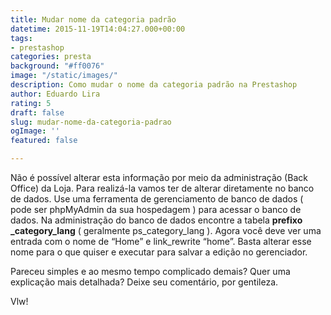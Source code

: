 ```yaml
---
title: Mudar nome da categoria padrão
datetime: 2015-11-19T14:04:27.000+00:00
tags:
- prestashop
categories: presta
background: "#ff0076"
image: "/static/images/"
description: Como mudar o nome da categoria padrão na Prestashop
author: Eduardo Lira
rating: 5
draft: false
slug: mudar-nome-da-categoria-padrao
ogImage: ''
featured: false

---
```

Não é possível alterar esta informação por meio da administração (Back Office) da Loja.
Para realizá-la vamos ter de alterar diretamente no banco de dados. Use uma ferramenta de gerenciamento de banco de dados ( pode ser phpMyAdmin da sua hospedagem ) para acessar o banco de dados.
Na administração do banco de dados encontre a tabela **prefixo \_category_lang** ( geralmente ps_category_lang ). Agora você deve ver uma entrada com o nome de “Home” e link_rewrite “home”.
Basta alterar esse nome para o que quiser e executar para salvar a edição no gerenciador.

Pareceu simples e ao mesmo tempo complicado demais? Quer uma explicação mais detalhada? Deixe seu comentário, por gentileza.

Vlw!